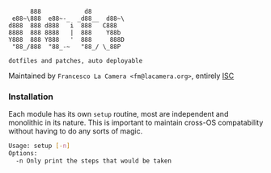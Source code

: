 ```
      888            d8          
 e88~\888  e88~-_  _d88__  d88~\ 
d888  888 d888   i  888   C888   
8888  888 8888   |  888    Y88b  
Y888  888 Y888   '  888     888D 
 "88_/888  "88_-~   "88_/ \_88P
 
dotfiles and patches, auto deployable
```  
Maintained by `Francesco La Camera <fm@lacamera.org>`, entirely [ISC](LICENSE)

### Installation
Each module has its own `setup` routine, most are independent and
monolithic in its nature. This is important to maintain cross-OS compatability
without having to do any sorts of magic.
```sh
Usage: setup [-n]
Options:
  -n Only print the steps that would be taken
```
